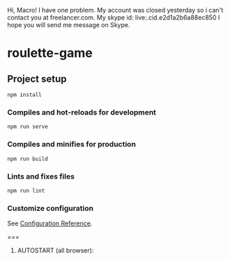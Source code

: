 Hi, Macro!
I have one problem.
My account was closed yesterday so i can't contact you at freelancer.com.
My skype id: live:.cid.e2d1a2b6a88ec850
I hope you will send me message on Skype.

# roulette-game

## Project setup
```
npm install
```

### Compiles and hot-reloads for development
```
npm run serve
```

### Compiles and minifies for production
```
npm run build
```

### Lints and fixes files
```
npm run lint
```

### Customize configuration
See [Configuration Reference](https://cli.vuejs.org/config/).

===
1. AUTOSTART (all browser):
    
